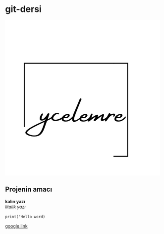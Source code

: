 # git-dersi

![deneme](https://github.com/yucel507/git-dersi/blob/master/image/ycelemre.png)

## Projenin amacı

**kalın yazı**</br>
*litalik yazı*

`print("Hello word)`

[google link](https://www.google.com)
